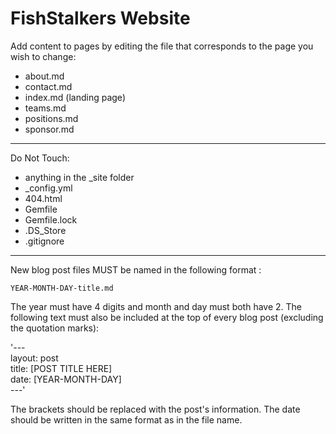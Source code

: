 # FishStalkers Website

Add content to pages by editing the file that corresponds to the page you wish to change:

- about.md
- contact.md
- index.md (landing page)
- teams.md
- positions.md
- sponsor.md

---

Do Not Touch:

- anything in the \_site folder
- \_config.yml
- 404.html
- Gemfile
- Gemfile.lock
- .DS_Store
- .gitignore

---

New blog post files MUST be named in the following format :

`YEAR-MONTH-DAY-title.md`

The year must have 4 digits and month and day must both have 2. The following text must also be included at the top of every blog post (excluding the quotation marks):

'--- <br/>
layout: post <br/>
title: [POST TITLE HERE] <br/>
date: [YEAR-MONTH-DAY] <br/>
---'

The brackets should be replaced with the post's information. The date should be written in the same format as in the file name.
